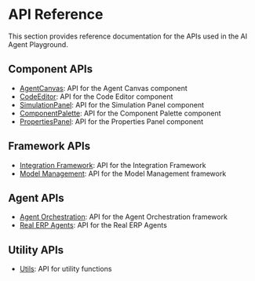 # API Reference

This section provides reference documentation for the APIs used in the AI Agent Playground.

## Component APIs

- [AgentCanvas](./components/agent-canvas.md): API for the Agent Canvas component
- [CodeEditor](./components/code-editor.md): API for the Code Editor component
- [SimulationPanel](./components/simulation-panel.md): API for the Simulation Panel component
- [ComponentPalette](./components/component-palette.md): API for the Component Palette component
- [PropertiesPanel](./components/properties-panel.md): API for the Properties Panel component

## Framework APIs

- [Integration Framework](./frameworks/integration-framework.md): API for the Integration Framework
- [Model Management](./frameworks/model-management.md): API for the Model Management framework

## Agent APIs

- [Agent Orchestration](./agents/agent-orchestration.md): API for the Agent Orchestration framework
- [Real ERP Agents](./agents/real-erp-agents.md): API for the Real ERP Agents

## Utility APIs

- [Utils](./utils/utils.md): API for utility functions
